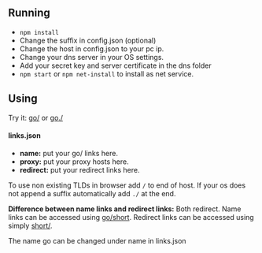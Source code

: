 ## Running
- `npm install`
- Change the suffix in config.json (optional)
- Change the host in config.json to your pc ip.
- Change your dns server in your OS settings.
- Add your secret key and server certificate in the dns folder
- `npm start` or `npm net-install` to install as net service.
## Using
Try it: [go/](http://go/ "go/") or [go./](http://go./ "go./")
#### links.json
- **name:** put your go/ links here.
- **proxy:** put your proxy hosts here.
- **redirect:** put your redirect links here.

To use non existing TLDs in browser add `/` to end of host. If your os does not append a suffix automatically add `./` at the end.

**Difference between name links and redirect links:**
Both redirect. Name links can be accessed using [go/short](http://go/short "go/short"). Redirect links can be accessed using simply [short/](http://short/ "short/").

The name go can be changed under name in links.json
